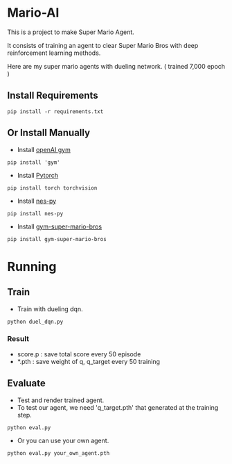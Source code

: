 # Mario-AI

This is a project to make Super Mario Agent.

It consists of training an agent to clear Super Mario Bros with deep reinforcement learning methods.

Here are my super mario agents with dueling network. ( trained 7,000 epoch )

## Install Requirements
```
pip install -r requirements.txt
```

## Or Install Manually
* Install [openAI gym](http://gym.openai.com/)
```
pip install 'gym'
```
* Install [Pytorch](https://pytorch.org/)
```
pip install torch torchvision
```
* Install [nes-py](https://pypi.org/project/nes-py/)
```
pip install nes-py
```
* Install [gym-super-mario-bros](https://pypi.org/project/gym-super-mario-bros/)
```
pip install gym-super-mario-bros
```

# Running

## Train

* Train with dueling dqn.
```
python duel_dqn.py
```

### Result
* score.p : save total score every 50 episode
* *.pth : save weight of q, q_target every 50 training


## Evaluate

* Test and render trained agent.
* To test our agent, we need 'q_target.pth' that generated at the training step.
```
python eval.py
```
* Or you can use your own agent.
```
python eval.py your_own_agent.pth
```
